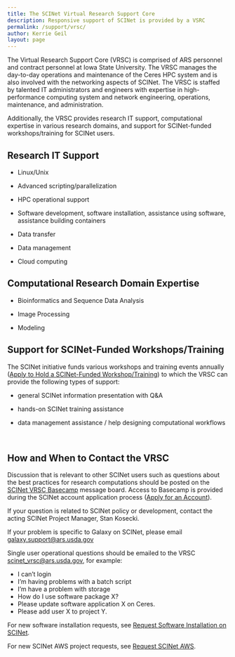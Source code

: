 ```yaml
---
title: The SCINet Virtual Research Support Core
description: Responsive support of SCINet is provided by a VSRC
permalink: /support/vrsc/
author: Kerrie Geil
layout: page
---
```


The Virtual Research Support Core (VRSC) is comprised of ARS personnel and contract personnel at Iowa State University. The VRSC manages the day-to-day operations and maintenance of the Ceres HPC system and is also involved with the networking aspects of SCINet. The VRSC is staffed by talented IT administrators and engineers with expertise in high-performance computing system and network engineering, operations, maintenance, and administration.

Additionally, the VRSC provides research IT support, computational expertise in various research domains, and support for SCINet-funded workshops/training for SCINet users. 


## Research IT Support

* Linux/Unix

* Advanced scripting/parallelization 

* HPC operational support

* Software development, software installation, assistance using software, assistance building containers 

* Data transfer

* Data management

* Cloud computing


## Computational Research Domain Expertise

* Bioinformatics and Sequence Data Analysis

* Image Processing

* Modeling


## Support for SCINet-Funded Workshops/Training
The SCINet initiative funds various workshops and training events annually ([Apply to Hold a SCINet-Funded Workshop/Training](https://usda-ars-gbru.github.io/scinet-site/opportunities/plan-workshop)) to which the VRSC can provide the following types of support:

* general SCINet information presentation with Q&A

* hands-on SCINet training assistance

* data management assistance / help designing computational workflows

<br>

## How and When to Contact the VRSC

Discussion that is relevant to other SCINet users such as questions about the best practices for research computations should be posted on the [SCINet VRSC Basecamp](https://3.basecamp.com/3625179/projects/5538276) message board. Access to Basecamp is provided during the SCINet account application process ([Apply for an Account](https://usda-ars-gbru.github.io/scinet-site/signup/)).

If your question is related to SCINet policy or development, contact the acting SCINet Project Manager, Stan Kosecki.

If your problem is specific to Galaxy on SCINet, please email galaxy.support@ars.usda.gov

Single user operational questions should be emailed to the VRSC scinet_vrsc@ars.usda.gov, for example:

* I can’t login
* I’m having problems with a batch script
* I’m have a problem with storage
* How do I use software package X?
* Please update software application X on Ceres.
* Please add user X to project Y.


For new software installation requests, see [Request Software Installation on SCINet](https://usda-ars-gbru.github.io/scinet-site/support/request-software).

For new SCINet AWS project requests, see [Request SCINet AWS](https://usda-ars-gbru.github.io/scinet-site/support/request-AWS).

<!--
## Page specific instructions
* The Discourse Forum
* Requesting software if needed (Jira linked forms instead of sharepoint)
-->
